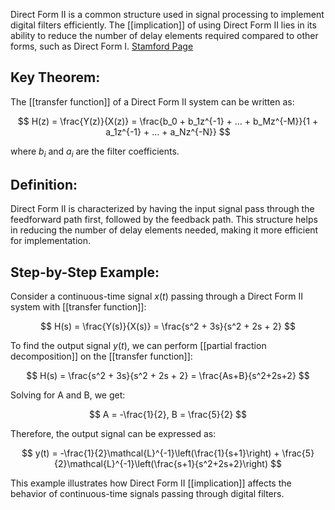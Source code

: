 

Direct Form II is a common structure used in signal processing to implement digital filters efficiently. The [[implication]] of using Direct Form II lies in its ability to reduce the number of delay elements required compared to other forms, such as Direct Form I.
[Stamford Page](^https://ccrma.stanford.edu/~jos/fp/Direct_Form_II.html)
## Key Theorem:
The [[transfer function]] of a Direct Form II system can be written as:

$$ H(z) = \frac{Y(z)}{X(z)} = \frac{b_0 + b_1z^{-1} + ... + b_Mz^{-M}}{1 + a_1z^{-1} + ... + a_Nz^{-N}} $$

where $b_i$ and $a_i$ are the filter coefficients.

## Definition:
Direct Form II is characterized by having the input signal pass through the feedforward path first, followed by the feedback path. This structure helps in reducing the number of delay elements needed, making it more efficient for implementation.

## Step-by-Step Example:
Consider a continuous-time signal $x(t)$ passing through a Direct Form II system with [[transfer function]]:

$$ H(s) = \frac{Y(s)}{X(s)} = \frac{s^2 + 3s}{s^2 + 2s + 2} $$

To find the output signal $y(t)$, we can perform [[partial fraction decomposition]] on the [[transfer function]]:

$$ H(s) = \frac{s^2 + 3s}{s^2 + 2s + 2} = \frac{As+B}{s^2+2s+2} $$

Solving for A and B, we get:

$$ A = -\frac{1}{2}, B = \frac{5}{2} $$

Therefore, the output signal can be expressed as:

$$ y(t) = -\frac{1}{2}\mathcal{L}^{-1}\left(\frac{1}{s+1}\right) + \frac{5}{2}\mathcal{L}^{-1}\left(\frac{s+1}{s^2+2s+2}\right) $$

This example illustrates how Direct Form II [[implication]] affects the behavior of continuous-time signals passing through digital filters.